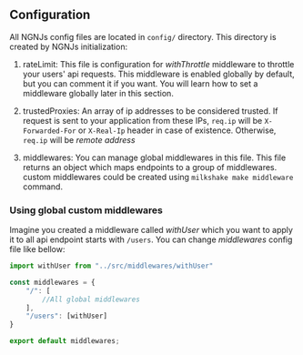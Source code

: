 ## Configuration

All NGNJs config files are located in `config/` directory. This directory
is created by NGNJs initialization:

1. rateLimit: This file is configuration for *withThrottle* middleware to 
throttle your users' api requests. This middleware is enabled globally by
default, but you can comment it if you want. You will learn how to set
a middleware globally later in this section.
   
2. trustedProxies: An array of ip addresses to be considered trusted. If
request is sent to your application from these IPs, `req.ip` will be
`X-Forwarded-For` or `X-Real-Ip` header in case of existence. Otherwise,
`req.ip` will be *remote address*
   
3. middlewares: You can manage global middlewares in this file. This file
returns an object which maps endpoints to a group of middlewares.
custom middlewares could be created using `milkshake make middleware`
command.
   
### Using global custom middlewares
Imagine you created a middleware called *withUser* which you want to apply
it to all api endpoint starts with `/users`. You can change *middlewares*
config file like bellow:

```javascript
import withUser from "../src/middlewares/withUser"

const middlewares = {
    "/": [
        //All global middlewares
    ],
    "/users": [withUser]
}

export default middlewares;
```